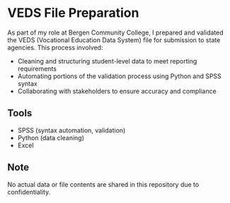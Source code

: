 # VEDS File Preparation

As part of my role at Bergen Community College, I prepared and validated the VEDS (Vocational Education Data System) file for submission to state agencies. This process involved:

- Cleaning and structuring student-level data to meet reporting requirements
- Automating portions of the validation process using Python and SPSS syntax
- Collaborating with stakeholders to ensure accuracy and compliance

## Tools
- SPSS (syntax automation, validation)
- Python (data cleaning)
- Excel

## Note
No actual data or file contents are shared in this repository due to confidentiality.
